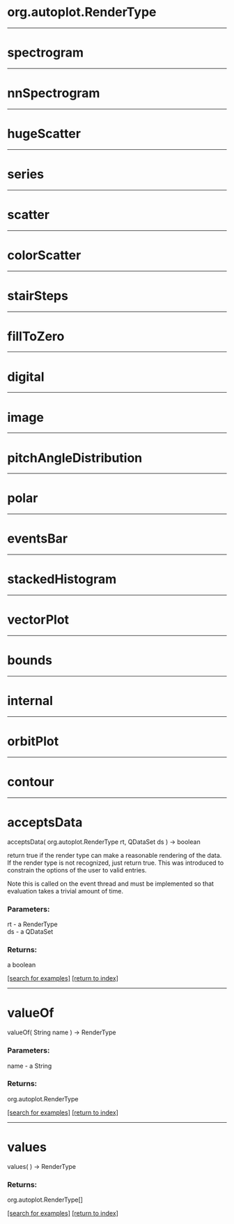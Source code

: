 # org.autoplot.RenderType



***
<a name="spectrogram"></a>
# spectrogram



***
<a name="nnSpectrogram"></a>
# nnSpectrogram



***
<a name="hugeScatter"></a>
# hugeScatter



***
<a name="series"></a>
# series



***
<a name="scatter"></a>
# scatter



***
<a name="colorScatter"></a>
# colorScatter



***
<a name="stairSteps"></a>
# stairSteps



***
<a name="fillToZero"></a>
# fillToZero



***
<a name="digital"></a>
# digital



***
<a name="image"></a>
# image



***
<a name="pitchAngleDistribution"></a>
# pitchAngleDistribution



***
<a name="polar"></a>
# polar



***
<a name="eventsBar"></a>
# eventsBar



***
<a name="stackedHistogram"></a>
# stackedHistogram



***
<a name="vectorPlot"></a>
# vectorPlot



***
<a name="bounds"></a>
# bounds



***
<a name="internal"></a>
# internal



***
<a name="orbitPlot"></a>
# orbitPlot



***
<a name="contour"></a>
# contour



***
<a name="acceptsData"></a>
# acceptsData
acceptsData( org.autoplot.RenderType rt, QDataSet ds ) &rarr; boolean

return true if the render type can make a reasonable rendering of the data.
 If the render type is not recognized, just return true.  This was introduced to
 constrain the options of the user to valid entries.

 Note this is called on the event thread and must be implemented so that 
 evaluation takes a trivial amount of time.

### Parameters:
rt - a RenderType
<br>ds - a QDataSet

### Returns:
a boolean


<a href="https://github.com/autoplot/dev/search?q=acceptsData&unscoped_q=acceptsData">[search for examples]</a>
<a href="https://github.com/autoplot/documentation/blob/master/javadoc/index-all.md">[return to index]</a>

***
<a name="valueOf"></a>
# valueOf
valueOf( String name ) &rarr; RenderType



### Parameters:
name - a String

### Returns:
org.autoplot.RenderType


<a href="https://github.com/autoplot/dev/search?q=valueOf&unscoped_q=valueOf">[search for examples]</a>
<a href="https://github.com/autoplot/documentation/blob/master/javadoc/index-all.md">[return to index]</a>

***
<a name="values"></a>
# values
values(  ) &rarr; RenderType



### Returns:
org.autoplot.RenderType[]


<a href="https://github.com/autoplot/dev/search?q=values&unscoped_q=values">[search for examples]</a>
<a href="https://github.com/autoplot/documentation/blob/master/javadoc/index-all.md">[return to index]</a>

